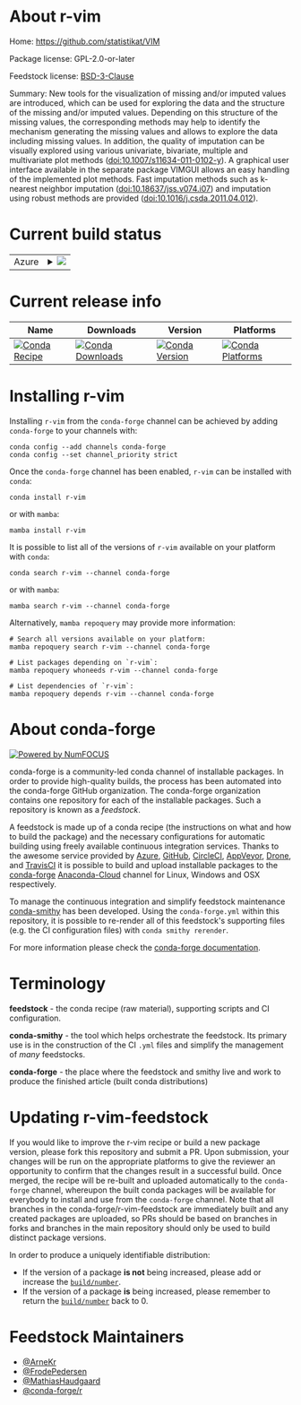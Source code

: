 About r-vim
===========

Home: https://github.com/statistikat/VIM

Package license: GPL-2.0-or-later

Feedstock license: [BSD-3-Clause](https://github.com/conda-forge/r-vim-feedstock/blob/main/LICENSE.txt)

Summary: New tools for the visualization of missing and/or imputed values are introduced, which can be used for exploring the data and the structure of the missing and/or imputed values. Depending on this structure of the missing values, the corresponding methods may help to identify the mechanism generating the missing values and allows to explore the data including missing values. In addition, the quality of imputation can be visually explored using various univariate, bivariate, multiple and multivariate plot methods (<doi:10.1007/s11634-011-0102-y>). A graphical user interface available in the separate package VIMGUI allows an easy handling of the implemented plot methods. Fast imputation methods such as k-nearest neighbor imputation (<doi:10.18637/jss.v074.i07>) and imputation using robust methods are provided (<doi:10.1016/j.csda.2011.04.012>).

Current build status
====================


<table>
    
  <tr>
    <td>Azure</td>
    <td>
      <details>
        <summary>
          <a href="https://dev.azure.com/conda-forge/feedstock-builds/_build/latest?definitionId=1781&branchName=main">
            <img src="https://dev.azure.com/conda-forge/feedstock-builds/_apis/build/status/r-vim-feedstock?branchName=main">
          </a>
        </summary>
        <table>
          <thead><tr><th>Variant</th><th>Status</th></tr></thead>
          <tbody><tr>
              <td>linux_64_r_base4.1</td>
              <td>
                <a href="https://dev.azure.com/conda-forge/feedstock-builds/_build/latest?definitionId=1781&branchName=main">
                  <img src="https://dev.azure.com/conda-forge/feedstock-builds/_apis/build/status/r-vim-feedstock?branchName=main&jobName=linux&configuration=linux_64_r_base4.1" alt="variant">
                </a>
              </td>
            </tr><tr>
              <td>linux_64_r_base4.2</td>
              <td>
                <a href="https://dev.azure.com/conda-forge/feedstock-builds/_build/latest?definitionId=1781&branchName=main">
                  <img src="https://dev.azure.com/conda-forge/feedstock-builds/_apis/build/status/r-vim-feedstock?branchName=main&jobName=linux&configuration=linux_64_r_base4.2" alt="variant">
                </a>
              </td>
            </tr><tr>
              <td>osx_64_r_base4.1</td>
              <td>
                <a href="https://dev.azure.com/conda-forge/feedstock-builds/_build/latest?definitionId=1781&branchName=main">
                  <img src="https://dev.azure.com/conda-forge/feedstock-builds/_apis/build/status/r-vim-feedstock?branchName=main&jobName=osx&configuration=osx_64_r_base4.1" alt="variant">
                </a>
              </td>
            </tr><tr>
              <td>osx_64_r_base4.2</td>
              <td>
                <a href="https://dev.azure.com/conda-forge/feedstock-builds/_build/latest?definitionId=1781&branchName=main">
                  <img src="https://dev.azure.com/conda-forge/feedstock-builds/_apis/build/status/r-vim-feedstock?branchName=main&jobName=osx&configuration=osx_64_r_base4.2" alt="variant">
                </a>
              </td>
            </tr><tr>
              <td>win_64</td>
              <td>
                <a href="https://dev.azure.com/conda-forge/feedstock-builds/_build/latest?definitionId=1781&branchName=main">
                  <img src="https://dev.azure.com/conda-forge/feedstock-builds/_apis/build/status/r-vim-feedstock?branchName=main&jobName=win&configuration=win_64_" alt="variant">
                </a>
              </td>
            </tr>
          </tbody>
        </table>
      </details>
    </td>
  </tr>
</table>

Current release info
====================

| Name | Downloads | Version | Platforms |
| --- | --- | --- | --- |
| [![Conda Recipe](https://img.shields.io/badge/recipe-r--vim-green.svg)](https://anaconda.org/conda-forge/r-vim) | [![Conda Downloads](https://img.shields.io/conda/dn/conda-forge/r-vim.svg)](https://anaconda.org/conda-forge/r-vim) | [![Conda Version](https://img.shields.io/conda/vn/conda-forge/r-vim.svg)](https://anaconda.org/conda-forge/r-vim) | [![Conda Platforms](https://img.shields.io/conda/pn/conda-forge/r-vim.svg)](https://anaconda.org/conda-forge/r-vim) |

Installing r-vim
================

Installing `r-vim` from the `conda-forge` channel can be achieved by adding `conda-forge` to your channels with:

```
conda config --add channels conda-forge
conda config --set channel_priority strict
```

Once the `conda-forge` channel has been enabled, `r-vim` can be installed with `conda`:

```
conda install r-vim
```

or with `mamba`:

```
mamba install r-vim
```

It is possible to list all of the versions of `r-vim` available on your platform with `conda`:

```
conda search r-vim --channel conda-forge
```

or with `mamba`:

```
mamba search r-vim --channel conda-forge
```

Alternatively, `mamba repoquery` may provide more information:

```
# Search all versions available on your platform:
mamba repoquery search r-vim --channel conda-forge

# List packages depending on `r-vim`:
mamba repoquery whoneeds r-vim --channel conda-forge

# List dependencies of `r-vim`:
mamba repoquery depends r-vim --channel conda-forge
```


About conda-forge
=================

[![Powered by
NumFOCUS](https://img.shields.io/badge/powered%20by-NumFOCUS-orange.svg?style=flat&colorA=E1523D&colorB=007D8A)](https://numfocus.org)

conda-forge is a community-led conda channel of installable packages.
In order to provide high-quality builds, the process has been automated into the
conda-forge GitHub organization. The conda-forge organization contains one repository
for each of the installable packages. Such a repository is known as a *feedstock*.

A feedstock is made up of a conda recipe (the instructions on what and how to build
the package) and the necessary configurations for automatic building using freely
available continuous integration services. Thanks to the awesome service provided by
[Azure](https://azure.microsoft.com/en-us/services/devops/), [GitHub](https://github.com/),
[CircleCI](https://circleci.com/), [AppVeyor](https://www.appveyor.com/),
[Drone](https://cloud.drone.io/welcome), and [TravisCI](https://travis-ci.com/)
it is possible to build and upload installable packages to the
[conda-forge](https://anaconda.org/conda-forge) [Anaconda-Cloud](https://anaconda.org/)
channel for Linux, Windows and OSX respectively.

To manage the continuous integration and simplify feedstock maintenance
[conda-smithy](https://github.com/conda-forge/conda-smithy) has been developed.
Using the ``conda-forge.yml`` within this repository, it is possible to re-render all of
this feedstock's supporting files (e.g. the CI configuration files) with ``conda smithy rerender``.

For more information please check the [conda-forge documentation](https://conda-forge.org/docs/).

Terminology
===========

**feedstock** - the conda recipe (raw material), supporting scripts and CI configuration.

**conda-smithy** - the tool which helps orchestrate the feedstock.
                   Its primary use is in the construction of the CI ``.yml`` files
                   and simplify the management of *many* feedstocks.

**conda-forge** - the place where the feedstock and smithy live and work to
                  produce the finished article (built conda distributions)


Updating r-vim-feedstock
========================

If you would like to improve the r-vim recipe or build a new
package version, please fork this repository and submit a PR. Upon submission,
your changes will be run on the appropriate platforms to give the reviewer an
opportunity to confirm that the changes result in a successful build. Once
merged, the recipe will be re-built and uploaded automatically to the
`conda-forge` channel, whereupon the built conda packages will be available for
everybody to install and use from the `conda-forge` channel.
Note that all branches in the conda-forge/r-vim-feedstock are
immediately built and any created packages are uploaded, so PRs should be based
on branches in forks and branches in the main repository should only be used to
build distinct package versions.

In order to produce a uniquely identifiable distribution:
 * If the version of a package **is not** being increased, please add or increase
   the [``build/number``](https://docs.conda.io/projects/conda-build/en/latest/resources/define-metadata.html#build-number-and-string).
 * If the version of a package **is** being increased, please remember to return
   the [``build/number``](https://docs.conda.io/projects/conda-build/en/latest/resources/define-metadata.html#build-number-and-string)
   back to 0.

Feedstock Maintainers
=====================

* [@ArneKr](https://github.com/ArneKr/)
* [@FrodePedersen](https://github.com/FrodePedersen/)
* [@MathiasHaudgaard](https://github.com/MathiasHaudgaard/)
* [@conda-forge/r](https://github.com/conda-forge/r/)

